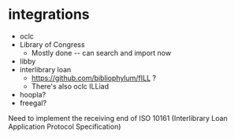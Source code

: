 # integrations

* oclc
* Library of Congress
  * Mostly done -- can search and import now
* libby
* interlibrary loan
  * https://github.com/bibliophylum/fILL ?
  * There's also oclc ILLiad
* hoopla?
* freegal?

Need to implement the receiving end of ISO 10161 (Interlibrary Loan Application Protocol Specification)
